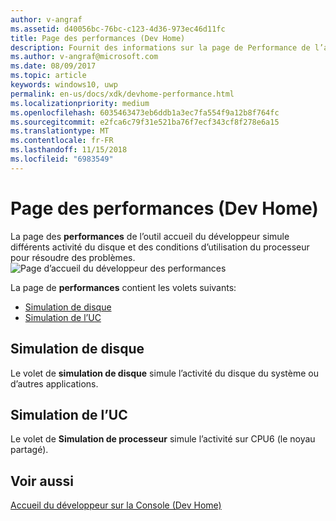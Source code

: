 ```yaml
---
author: v-angraf
ms.assetid: d40056bc-76bc-c123-4d36-973ec46d11fc
title: Page des performances (Dev Home)
description: Fournit des informations sur la page de Performance de l’application accueil du développeur pour Xbox One.
ms.author: v-angraf@microsoft.com
ms.date: 08/09/2017
ms.topic: article
keywords: windows10, uwp
permalink: en-us/docs/xdk/devhome-performance.html
ms.localizationpriority: medium
ms.openlocfilehash: 6035463473eb6ddb1a3ec7fa554f9a12b8f764fc
ms.sourcegitcommit: e2fca6c79f31e521ba76f7ecf343cf8f278e6a15
ms.translationtype: MT
ms.contentlocale: fr-FR
ms.lasthandoff: 11/15/2018
ms.locfileid: "6983549"
---
```

# <a name="performance-page-dev-home"></a>Page des performances (Dev Home)
   
  
La page des **performances** de l’outil accueil du développeur simule différents activité du disque et des conditions d’utilisation du processeur pour résoudre des problèmes.   
 ![Page d’accueil du développeur des performances](images/devhome_performance.png)   
  
La page de **performances** contient les volets suivants:   
 
   *  [Simulation de disque](#ID4EEB)  
   *  [Simulation de l’UC](#ID4EOB)  

 
<a id="ID4EEB"></a>

   

## <a name="disk-simulation"></a>Simulation de disque  
   
  
Le volet de **simulation de disque** simule l’activité du disque du système ou d’autres applications.   
  
<a id="ID4EOB"></a>

   

## <a name="cpu-simulation"></a>Simulation de l’UC  
   
  
Le volet de **Simulation de processeur** simule l’activité sur CPU6 (le noyau partagé).   
  
<a id="ID4EYB"></a>

   

## <a name="see-also"></a>Voir aussi  
 [Accueil du développeur sur la Console (Dev Home)](dev-home.md)

  
